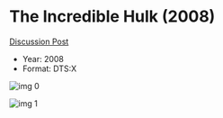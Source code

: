 # The Incredible Hulk (2008)

[Discussion Post](https://www.avsforum.com/threads/bass-eq-for-filtered-movies.2995212/post-57124314)

* Year: 2008
* Format: DTS:X

![img 0](https://i.imgur.com/h4RcGSC.jpg)

![img 1](https://i.imgur.com/74SaA36.jpg)


